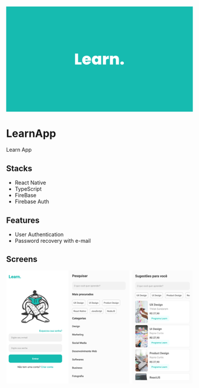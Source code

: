 ![App Cover](.github/cover.png)

# LearnApp

Learn App

## Stacks

- React Native
- TypeScript
- FireBase
- Firebase Auth

## Features

- User Authentication
- Password recovery with e-mail

## Screens

![App Screenshot](.github/screens.png)
